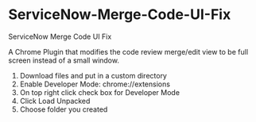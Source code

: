# ServiceNow-Merge-Code-UI-Fix
ServiceNow Merge Code UI Fix

A Chrome Plugin that modifies the code review merge/edit view to be full screen instead of a small window.

1) Download files and put in a custom directory
2) Enable Developer Mode:
chrome://extensions
3) On top right click check box for Developer Mode
4) Click Load Unpacked
5) Choose folder you created
